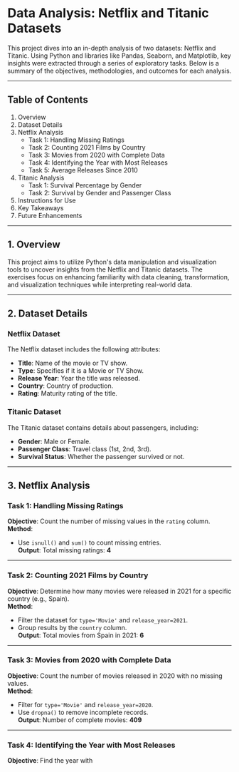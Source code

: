 # Data Analysis: Netflix and Titanic Datasets

This project dives into an in-depth analysis of two datasets: Netflix and Titanic. Using Python and libraries like Pandas, Seaborn, and Matplotlib, key insights were extracted through a series of exploratory tasks. Below is a summary of the objectives, methodologies, and outcomes for each analysis.

---

## Table of Contents
1. Overview  
2. Dataset Details  
3. Netflix Analysis  
   - Task 1: Handling Missing Ratings  
   - Task 2: Counting 2021 Films by Country  
   - Task 3: Movies from 2020 with Complete Data  
   - Task 4: Identifying the Year with Most Releases  
   - Task 5: Average Releases Since 2010  
4. Titanic Analysis  
   - Task 1: Survival Percentage by Gender  
   - Task 2: Survival by Gender and Passenger Class  
5. Instructions for Use  
6. Key Takeaways  
7. Future Enhancements  

---

## 1. Overview

This project aims to utilize Python's data manipulation and visualization tools to uncover insights from the Netflix and Titanic datasets. The exercises focus on enhancing familiarity with data cleaning, transformation, and visualization techniques while interpreting real-world data.

---

## 2. Dataset Details

### Netflix Dataset
The Netflix dataset includes the following attributes:

- **Title**: Name of the movie or TV show.  
- **Type**: Specifies if it is a Movie or TV Show.  
- **Release Year**: Year the title was released.  
- **Country**: Country of production.  
- **Rating**: Maturity rating of the title.  

### Titanic Dataset
The Titanic dataset contains details about passengers, including:

- **Gender**: Male or Female.  
- **Passenger Class**: Travel class (1st, 2nd, 3rd).  
- **Survival Status**: Whether the passenger survived or not.  

---

## 3. Netflix Analysis

### **Task 1: Handling Missing Ratings**
**Objective**: Count the number of missing values in the `rating` column.  
**Method**:  
- Use `isnull()` and `sum()` to count missing entries.  
**Output**: Total missing ratings: **4**

---

### **Task 2: Counting 2021 Films by Country**
**Objective**: Determine how many movies were released in 2021 for a specific country (e.g., Spain).  
**Method**:  
- Filter the dataset for `type='Movie'` and `release_year=2021`.  
- Group results by the `country` column.  
**Output**: Total movies from Spain in 2021: **6**

---

### **Task 3: Movies from 2020 with Complete Data**
**Objective**: Count the number of movies released in 2020 with no missing values.  
**Method**:  
- Filter for `type='Movie'` and `release_year=2020`.  
- Use `dropna()` to remove incomplete records.  
**Output**: Number of complete movies: **409**

---

### **Task 4: Identifying the Year with Most Releases**
**Objective**: Find the year with
